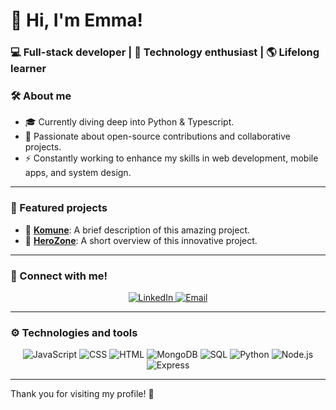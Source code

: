 # 👋 Hi, I'm Emma!

### 💻 Full-stack developer | 🚀 Technology enthusiast | 🌎 Lifelong learner



### 🛠️ About me
- 🎓 Currently diving deep into Python & Typescript.
- 🌱 Passionate about open-source contributions and collaborative projects.
- ⚡ Constantly working to enhance my skills in web development, mobile apps, and system design.

---


### 🚀 Featured projects
- 🌟 [**Komune**](https://github.com/emxgrz/komune_client): A brief description of this amazing project.
- 🔧 [**HeroZone**](https://github.com/emxgrz/HeroZone_frontend): A short overview of this innovative project.

---

### 🤝 Connect with me!
<div align="center">
  <a href="https://www.linkedin.com/in/emma-mtz/" target="_blank">
    <img src="https://img.shields.io/badge/-LinkedIn-0077B5?logo=linkedin&logoColor=white&style=for-the-badge" alt="LinkedIn">
  </a>
  <a href="mailto:emmamartinezgarcia2806@gmail.com" target="_blank">
    <img src="https://img.shields.io/badge/-Gmail-D14836?logo=gmail&logoColor=white&style=for-the-badge" alt="Email">
  </a>
</div>

---

### ⚙️ Technologies and tools
<div align="center">
  <img src="https://img.shields.io/badge/-JavaScript-F7DF1E?logo=javascript&logoColor=black&style=for-the-badge" alt="JavaScript">
  <img src="https://img.shields.io/badge/-CSS-1572B6?logo=css3&logoColor=white&style=for-the-badge" alt="CSS">
  <img src="https://img.shields.io/badge/-HTML-E34F26?logo=html5&logoColor=white&style=for-the-badge" alt="HTML">
  <img src="https://img.shields.io/badge/-MongoDB-47A248?logo=mongodb&logoColor=white&style=for-the-badge" alt="MongoDB">
  <img src="https://img.shields.io/badge/-SQL-336791?logo=postgresql&logoColor=white&style=for-the-badge" alt="SQL">
  <img src="https://img.shields.io/badge/-Python-3776AB?logo=python&logoColor=white&style=for-the-badge" alt="Python">
  <img src="https://img.shields.io/badge/-Node.js-339933?logo=node.js&logoColor=white&style=for-the-badge" alt="Node.js">
  <img src="https://img.shields.io/badge/-Express-000000?logo=express&logoColor=white&style=for-the-badge" alt="Express">
</div>

---


Thank you for visiting my profile! 🌟
